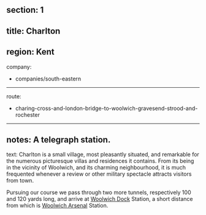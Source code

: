 section: 1
----
title: Charlton
----
region: Kent
----
company:
- companies/south-eastern
----
route:
- charing-cross-and-london-bridge-to-woolwich-gravesend-strood-and-rochester
----
notes: A telegraph station.
----
text: Charlton is a small village, most pleasantly situated, and remarkable for the numerous picturesque villas and residences it contains. From its being in the vicinity of Woolwich, and its charming neighbourhood, it is much frequented whenever a review or other military spectacle attracts visitors from town.

Pursuing our course we pass through two more tunnels, respectively 100 and 120 yards long, and arrive at [Woolwich Dock](/stations/woolwich-dock) Station, a short distance from which is [Woolwich Arsenal](/stations/woolwich-arsenal) Station.
